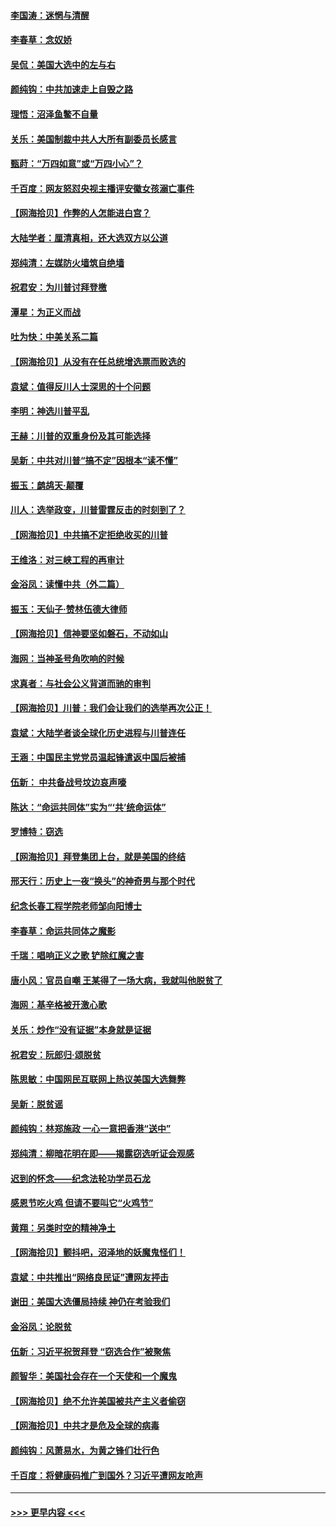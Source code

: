 #### [李国涛：迷惘与清醒](../pages/nsc993/n12607532.md?t=12101051) 
#### [李春草：念奴娇](../pages/nsc993/n12607083.md?t=12101051) 
#### [吴侃：美国大选中的左与右](../pages/nsc993/n12607054.md?t=12101051) 
#### [颜纯钩：中共加速走上自毁之路](../pages/nsc993/n12606473.md?t=12101051) 
#### [理悟：沼泽鱼鳖不自量](../pages/nsc993/n12606454.md?t=12101051) 
#### [关乐：美国制裁中共人大所有副委员长感言](../pages/nsc993/n12606442.md?t=12101051) 
#### [甄莳：“万四如意”或“万四小心”？](../pages/nsc993/n12606091.md?t=12101051) 
#### [千百度：网友怒怼央视主播评安徽女孩溺亡事件](../pages/nsc993/n12605370.md?t=12101051) 
#### [【网海拾贝】作弊的人怎能进白宫？](../pages/nsc993/n12603546.md?t=12101051) 
#### [大陆学者：厘清真相，还大选双方以公道](../pages/nsc993/n12603475.md?t=12101051) 
#### [郑纯清：左媒防火墙筑自绝墙](../pages/nsc993/n12602226.md?t=12101051) 
#### [祝君安：为川普讨拜登檄](../pages/nsc993/n12602199.md?t=12101051) 
#### [潭星：为正义而战](../pages/nsc993/n12600926.md?t=12101051) 
#### [吐为快：中美关系二篇](../pages/nsc993/n12600908.md?t=12101051) 
#### [【网海拾贝】从没有在任总统增选票而败选的](../pages/nsc993/n12600435.md?t=12101051) 
#### [袁斌：值得反川人士深思的十个问题](../pages/nsc993/n12600332.md?t=12101051) 
#### [李明：神选川普平乱](../pages/nsc993/n12599751.md?t=12101051) 
#### [王赫：川普的双重身份及其可能选择](../pages/nsc993/n12599723.md?t=12101051) 
#### [吴新：中共对川普“搞不定”因根本“读不懂”](../pages/nsc993/n12599502.md?t=12101051) 
#### [振玉：鹧鸪天‧颠覆](../pages/nsc993/n12599494.md?t=12101051) 
#### [川人：选举政变，川普雷霆反击的时刻到了？](../pages/nsc993/n12599291.md?t=12101051) 
#### [【网海拾贝】中共搞不定拒绝收买的川普](../pages/nsc993/n12598955.md?t=12101051) 
#### [王维洛：对三峡工程的再审计](../pages/nsc993/n12598436.md?t=12101051) 
#### [金浴凤：读懂中共（外二篇）](../pages/nsc993/n12597943.md?t=12101051) 
#### [振玉：天仙子‧赞林伍德大律师](../pages/nsc993/n12597929.md?t=12101051) 
#### [【网海拾贝】信神要坚如磐石，不动如山](../pages/nsc993/n12597901.md?t=12101051) 
#### [海网：当神圣号角吹响的时候](../pages/nsc993/n12595891.md?t=12101051) 
#### [求真者：与社会公义背道而驰的审判](../pages/nsc993/n12595868.md?t=12101051) 
#### [【网海拾贝】川普：我们会让我们的选举再次公正！](../pages/nsc993/n12594930.md?t=12101051) 
#### [袁斌：大陆学者谈全球化历史进程与川普连任](../pages/nsc993/n12594690.md?t=12101051) 
#### [王涵：中国民主党党员温起锋遣返中国后被捕](../pages/nsc993/n12594540.md?t=12101051) 
#### [伍新： 中共备战号坟边哀声嚎](../pages/nsc993/n12593086.md?t=12101051) 
#### [陈达：“命运共同体”实为“‘共’统命运体”](../pages/nsc993/n12590865.md?t=12101051) 
#### [罗博特：窃选](../pages/nsc993/n12590619.md?t=12101051) 
#### [【网海拾贝】拜登集团上台，就是美国的终结](../pages/nsc993/n12589725.md?t=12101051) 
#### [邢天行：历史上一夜“换头”的神奇男与那个时代](../pages/nsc993/n12589424.md?t=12101051) 
#### [纪念长春工程学院老师邹向阳博士](../pages/nsc993/n12585390.md?t=12101051) 
#### [李春草：命运共同体之魔影](../pages/nsc993/n12585026.md?t=12101051) 
#### [千瑞：唱响正义之歌 铲除红魔之害](../pages/nsc993/n12585002.md?t=12101051) 
#### [唐小风：官员自嘲 王某得了一场大病，我就叫他脱贫了](../pages/nsc993/n12584981.md?t=12101051) 
#### [海网：基辛格被开激心歌](../pages/nsc993/n12584946.md?t=12101051) 
#### [关乐：炒作“没有证据”本身就是证据](../pages/nsc993/n12583146.md?t=12101051) 
#### [祝君安：阮郎归‧颂脱贫](../pages/nsc993/n12583119.md?t=12101051) 
#### [陈思敏：中国网民互联网上热议美国大选舞弊](../pages/nsc993/n12582845.md?t=12101051) 
#### [吴新：脱贫谣](../pages/nsc993/n12580839.md?t=12101051) 
#### [颜纯钩：林郑施政 一心一意把香港“送中”](../pages/nsc993/n12580805.md?t=12101051) 
#### [郑纯清：柳暗花明在即——揭露窃选听证会观感](../pages/nsc993/n12580795.md?t=12101051) 
#### [迟到的怀念——纪念法轮功学员石龙](../pages/nsc993/n12580245.md?t=12101051) 
#### [感恩节吃火鸡  但请不要叫它“火鸡节”](../pages/nsc993/n12580252.md?t=12101051) 
#### [黄翔：另类时空的精神净土](../pages/nsc993/n12578638.md?t=12101051) 
#### [【网海拾贝】颤抖吧，沼泽地的妖魔鬼怪们！](../pages/nsc993/n12578552.md?t=12101051) 
#### [袁斌：中共推出“网络良民证”遭网友抨击](../pages/nsc993/n12578511.md?t=12101051) 
#### [谢田：美国大选僵局持续 神仍在考验我们](../pages/nsc993/n12577432.md?t=12101051) 
#### [金浴凤：论脱贫](../pages/nsc993/n12576386.md?t=12101051) 
#### [伍新：习近平祝贺拜登 “窃选合作”被聚焦](../pages/nsc993/n12576358.md?t=12101051) 
#### [颜智华：美国社会存在一个天使和一个魔鬼](../pages/nsc993/n12574299.md?t=12101051) 
#### [【网海拾贝】绝不允许美国被共产主义者偷窃](../pages/nsc993/n12573396.md?t=12101051) 
#### [【网海拾贝】中共才是危及全球的病毒](../pages/nsc993/n12571204.md?t=12101051) 
#### [颜纯钩：风萧易水，为黄之锋们壮行色](../pages/nsc993/n12571487.md?t=12101051) 
#### [千百度：将健康码推广到国外？习近平遭网友呛声](../pages/nsc993/n12570808.md?t=12101051) 

----
#### [ >>> 更早内容 <<< ](../indexes/nsc993-earlier.md)
